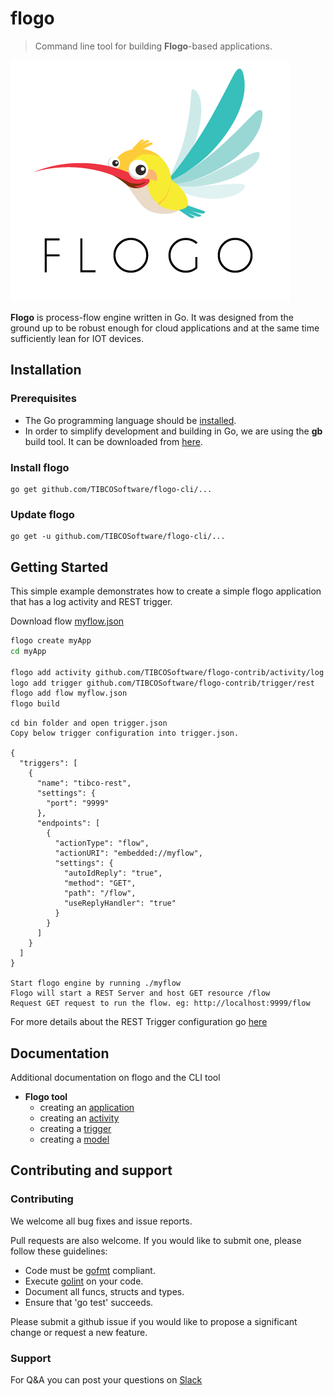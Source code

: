 # flogo
> Command line tool for building **Flogo**-based applications.

![Flogo icon](flynn.png)

**Flogo** is process-flow engine written in Go. It was designed from the ground up to be robust enough for cloud applications and at the same time sufficiently lean for IOT devices.


## Installation
### Prerequisites
* The Go programming language should be [installed](https://golang.org/doc/install).
* In order to simplify development and building in Go, we are using the **gb** build tool.  It can be downloaded from [here](https://getgb.io).  

### Install flogo
    go get github.com/TIBCOSoftware/flogo-cli/...

### Update flogo
    go get -u github.com/TIBCOSoftware/flogo-cli/...
    
## Getting Started
This simple example demonstrates how to create a simple flogo application that has a log activity and REST trigger.


Download flow [myflow.json](https://github.com/TIBCOSoftware/flogo-cli/blob/master/samples/gettingstarted/cli/myflow.json)

```bash
flogo create myApp
cd myApp

flogo add activity github.com/TIBCOSoftware/flogo-contrib/activity/log
logo add trigger github.com/TIBCOSoftware/flogo-contrib/trigger/rest
flogo add flow myflow.json
flogo build
```
```
cd bin folder and open trigger.json
Copy below trigger configuration into trigger.json.

{
  "triggers": [
    {
      "name": "tibco-rest",
      "settings": {
        "port": "9999"
      },
      "endpoints": [
        {
          "actionType": "flow",
          "actionURI": "embedded://myflow",
          "settings": {
            "autoIdReply": "true",
            "method": "GET",
            "path": "/flow",
            "useReplyHandler": "true"
          }
        }
      ]
    }
  ]
}

Start flogo engine by running ./myflow
Flogo will start a REST Server and host GET resource /flow
Request GET request to run the flow. eg: http://localhost:9999/flow
```
For more details about the REST Trigger configuration go [here](https://github.com/TIBCOSoftware/flogo-contrib/tree/master/trigger/rest#example-configurations)

## Documentation
Additional documentation on flogo and the CLI tool

  - **Flogo tool**
    - creating an [application](docs/app.md)
    - creating an [activity](docs/activity.md)
    - creating a [trigger](docs/trigger.md)
    - creating a [model](docs/model.md)

## Contributing and support

### Contributing

We welcome all bug fixes and issue reports.

Pull requests are also welcome. If you would like to submit one, please follow these guidelines:

* Code must be [gofmt](https://golang.org/cmd/gofmt/) compliant.
* Execute [golint](https://github.com/golang/lint) on your code.
* Document all funcs, structs and types.
* Ensure that 'go test' succeeds.


Please submit a github issue if you would like to propose a significant change or request a new feature.

### Support
For Q&A you can post your questions on [Slack](https://tibco-cloud.slack.com/messages/flogo-general/)
